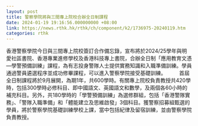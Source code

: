 ```yaml
---
layout: post
title: 警察學院將與三間專上院校合辦全日制課程
date: 2024-01-19 19:16:56.000000000 +08:00
link: https://news.rthk.hk/rthk/ch/component/k2/1736975-20240119.htm
categories: rthk
---
```


香港警察學院今日與三間專上院校簽訂合作備忘錄，宣布將於2024/25學年與明愛社區書院、香港專業進修學校及香港科技專上書院，合辦全日制「應用教育文憑—學警預備訓練」課程，為有志投身警隊人士提供實務知識和入職準備訓練。學員通過警員遴選程序並成功修畢課程，可以進入警察學院接受基礎訓練。
　　 
首屆全日制課程將於9月展開，為期1年，共600學時。有關專上院校負責教授共420學時，包括300學時必修科目、即中國語文、英國語文和數學，及兩個各60小時的補充科目。另外，共180學時的「學警預備訓練」為選修群組，包括「香港警隊實務」、「警隊入職準備」和「體能建立及思維啟發」3個科目。獲警察招募組甄選的學員，將於警察學院基礎訓練學校上課，當中包括紀律及留宿訓練，並由警察學院負責教授。
　　

